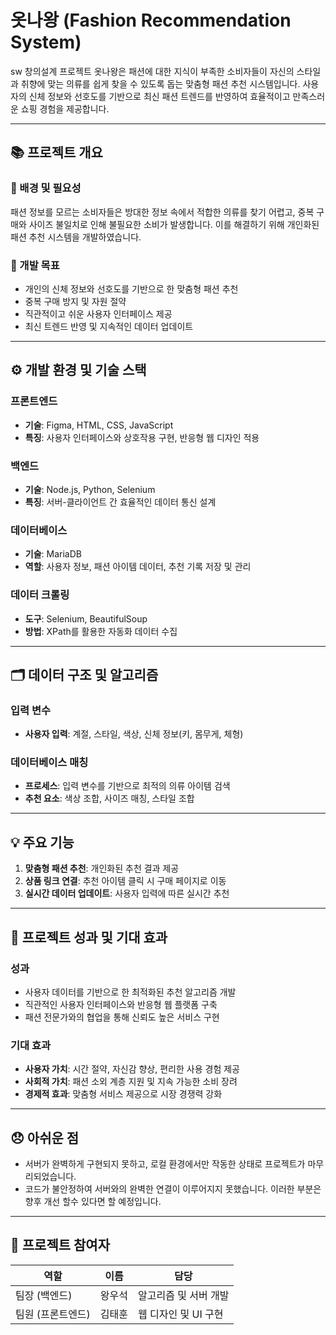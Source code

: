 # 옷나왕 (Fashion Recommendation System)

sw 창의설계 프로젝트
옷나왕은 패션에 대한 지식이 부족한 소비자들이 자신의 스타일과 취향에 맞는 의류를 쉽게 찾을 수 있도록 돕는 맞춤형 패션 추천 시스템입니다. 사용자의 신체 정보와 선호도를 기반으로 최신 패션 트렌드를 반영하여 효율적이고 만족스러운 쇼핑 경험을 제공합니다.

---

## 📚 프로젝트 개요

### 🔎 배경 및 필요성
패션 정보를 모르는 소비자들은 방대한 정보 속에서 적합한 의류를 찾기 어렵고, 중복 구매와 사이즈 불일치로 인해 불필요한 소비가 발생합니다. 이를 해결하기 위해 개인화된 패션 추천 시스템을 개발하였습니다.

### 🎯 개발 목표
- 개인의 신체 정보와 선호도를 기반으로 한 맞춤형 패션 추천
- 중복 구매 방지 및 자원 절약
- 직관적이고 쉬운 사용자 인터페이스 제공
- 최신 트렌드 반영 및 지속적인 데이터 업데이트

---

## ⚙️ 개발 환경 및 기술 스택

### 프론트엔드
- **기술**: Figma, HTML, CSS, JavaScript
- **특징**: 사용자 인터페이스와 상호작용 구현, 반응형 웹 디자인 적용

### 백엔드
- **기술**: Node.js, Python, Selenium
- **특징**: 서버-클라이언트 간 효율적인 데이터 통신 설계

### 데이터베이스
- **기술**: MariaDB
- **역할**: 사용자 정보, 패션 아이템 데이터, 추천 기록 저장 및 관리

### 데이터 크롤링
- **도구**: Selenium, BeautifulSoup
- **방법**: XPath를 활용한 자동화 데이터 수집

---

## 🗂 데이터 구조 및 알고리즘

### 입력 변수
- **사용자 입력**: 계절, 스타일, 색상, 신체 정보(키, 몸무게, 체형)

### 데이터베이스 매칭
- **프로세스**: 입력 변수를 기반으로 최적의 의류 아이템 검색
- **추천 요소**: 색상 조합, 사이즈 매칭, 스타일 조합

---

## 💡 주요 기능

1. **맞춤형 패션 추천**: 개인화된 추천 결과 제공
2. **상품 링크 연결**: 추천 아이템 클릭 시 구매 페이지로 이동
3. **실시간 데이터 업데이트**: 사용자 입력에 따른 실시간 추천

---

## 🚀 프로젝트 성과 및 기대 효과

### 성과
- 사용자 데이터를 기반으로 한 최적화된 추천 알고리즘 개발
- 직관적인 사용자 인터페이스와 반응형 웹 플랫폼 구축
- 패션 전문가와의 협업을 통해 신뢰도 높은 서비스 구현

### 기대 효과
- **사용자 가치**: 시간 절약, 자신감 향상, 편리한 사용 경험 제공
- **사회적 가치**: 패션 소외 계층 지원 및 지속 가능한 소비 장려
- **경제적 효과**: 맞춤형 서비스 제공으로 시장 경쟁력 강화

---

## 😞 아쉬운 점

- 서버가 완벽하게 구현되지 못하고, 로컬 환경에서만 작동한 상태로 프로젝트가 마무리되었습니다.
- 코드가 불안정하여 서버와의 완벽한 연결이 이루어지지 못했습니다. 이러한 부분은 향후 개선 할수 있다면 할 예정입니다.

---

## 📢 프로젝트 참여자

| 역할        | 이름     | 담당 |
|-------------|----------|------|
| 팀장 (백엔드) | 왕우석   | 알고리즘 및 서버 개발 |
| 팀원 (프론트엔드) | 김태훈   | 웹 디자인 및 UI 구현 |
